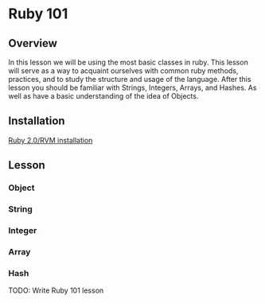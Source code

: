 # Ruby 101
## Overview
In this lesson we will be using the most basic classes in ruby. This lesson will serve as a way to acquaint ourselves with common ruby methods, practices, and to study the structure and usage of the language. After this lesson you should be familiar with Strings, Integers, Arrays, and Hashes. As well as have a basic understanding of the idea of Objects.

## Installation
[Ruby 2.0/RVM installation](/lessons/ruby-rvm-installation.md)
## Lesson

### Object
### String
### Integer
### Array
### Hash

  
TODO: Write Ruby 101 lesson